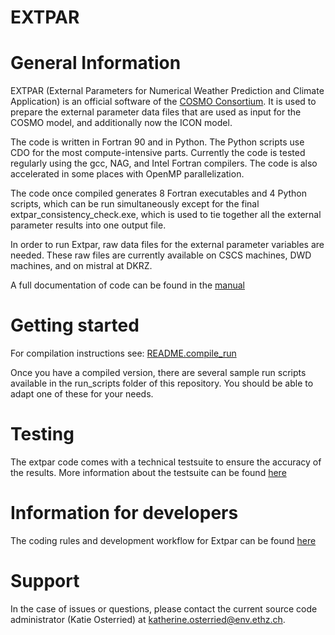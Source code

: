 # EXTPAR

# General Information
EXTPAR (External Parameters for Numerical Weather Prediction and Climate Application) is an official software of the [COSMO Consortium](www.cosmo-model.org).  It is used to prepare the external parameter data files that are used as input for the COSMO model, and additionally now the ICON model.

The code is written in Fortran 90 and in Python. The Python scripts use CDO for the most compute-intensive parts.  Currently the code is tested regularly using the gcc, NAG, and Intel Fortran compilers.  The code is also accelerated in some places with OpenMP parallelization.  

The code once compiled generates 8 Fortran executables and 4 Python scripts, which can be run simultaneously except for the final extpar_consistency_check.exe, which is used to tie together all the external parameter results into one output file.  

In order to run Extpar, raw data files for the external parameter variables are needed.  These raw files are currently available on CSCS machines, DWD machines, and on mistral at DKRZ.  

A full documentation of code can be found in the [manual](doc/user_and_implementation_manual.pdf)

# Getting started
For compilation instructions see: [README.compile_run](doc/README.compile_run.md)

Once you have a compiled version, there are several sample run scripts available in the run_scripts folder of this repository.  You should be able to adapt one of these for your needs.  

# Testing
The extpar code comes with a technical testsuite to ensure the accuracy of the results.  More information about the testsuite can be found [here](test/testsuite/README.md)

# Information for developers
The coding rules and development workflow for Extpar can be found [here](doc/development.md)

# Support 
In the case of issues or questions, please contact the current source code administrator (Katie Osterried) at katherine.osterried@env.ethz.ch.  


